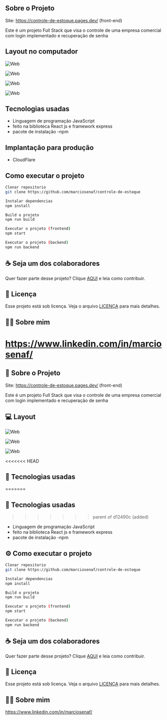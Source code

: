 
## Sobre o Projeto

Site: https://controle-de-estoque.pages.dev/ (front-end)

Este é um projeto Full Stack que visa o controle de uma empresa comercial com login implementado e recuperação de senha

## Layout no computador 
![Web](https://github.com/marciosenaf/controle-de-estoque/blob/main/readme-img/Screenshot_20221123_214851.png)

![Web](https://github.com/marciosenaf/controle-de-estoque/blob/main/readme-img/Screenshot_20221123_214933.png)

![Web](https://github.com/marciosenaf/controle-de-estoque/blob/main/readme-img/Screenshot_20221123_215015.png)

![Web](https://github.com/marciosenaf/controle-de-estoque/blob/main/readme-img/Screenshot_20221123_215037.png)

## Tecnologias usadas 

- Linguagem de programação JavaScript
- feito na biblioteca React js e framework express
- pacote de instalação -npm


## Implantação para produção
- CloudFlare

## Como executar o projeto
```bash
Clonar repositorio
git clone https://github.com/marciosenaf/controle-de-estoque

Instalar dependencias
npm install

Build o projeto 
npm run build

Executar o projeto (frontend)
npm start

Executar o projeto (backend)
npm run backend
```

## ☕ Seja um dos colaboradores

Quer fazer parte desse projeto? Clique [AQUI](CONTRIBUTING.md) e leia como contribuir.<br>

## 🍜 Licença

Esse projeto está sob licença. Veja o arquivo [LICENÇA](LICENSE.md) para mais detalhes.<br>

## 👨‍💻 Sobre mim
 
https://www.linkedin.com/in/marciosenaf/
=======

## 🎨 Sobre o Projeto

Site: https://controle-de-estoque.pages.dev/ (front-end)

Este é um projeto Full Stack que visa o controle de uma empresa comercial com login implementado e recuperação de senha

## 💻 Layout
![Web](https://github.com/marciosenaf/controle-de-estoque/blob/main/readme-img/inventory.png)

![Web](https://github.com/marciosenaf/controle-de-estoque/blob/main/readme-img/login.png)

![Web](https://github.com/marciosenaf/controle-de-estoque/blob/main/readme-img/editprofile.png)

<<<<<<< HEAD
## 🔧 Tecnologias usadas 
=======
## 🐴 Tecnologias usadas 
>>>>>>> parent of d12490c (added)

- Linguagem de programação JavaScript
- feito na biblioteca React js e framework express
- pacote de instalação -npm

## ⚙️ Como executar o projeto
```bash
Clonar repositorio
git clone https://github.com/marciosenaf/controle-de-estoque

Instalar dependencias
npm install

Build o projeto 
npm run build

Executar o projeto (frontend)
npm start

Executar o projeto (backend)
npm run backend
```

## ☕ Seja um dos colaboradores

Quer fazer parte desse projeto? Clique [AQUI](CONTRIBUTING.md) e leia como contribuir.<br>

## 🍜 Licença

Esse projeto está sob licença. Veja o arquivo [LICENÇA](LICENSE.md) para mais detalhes.<br>

## 👨‍💻 Sobre mim
 
https://www.linkedin.com/in/marciosenaf/
